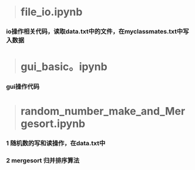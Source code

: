 > # file_io.ipynb
### io操作相关代码，读取data.txt中的文件，在myclassmates.txt中写入数据
> # gui_basic。ipynb
### gui操作代码
> # random_number_make_and_Mergesort.ipynb
### 1 随机数的写和读操作，在data.txt中
### 2 mergesort 归并排序算法
